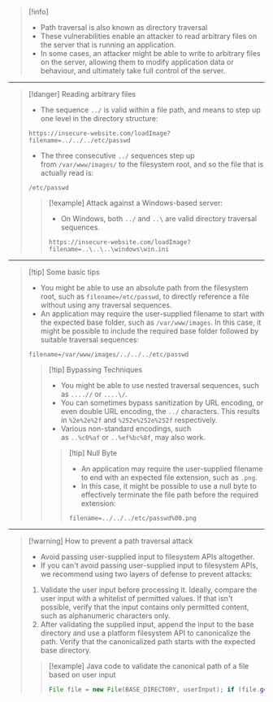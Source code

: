 >[!info]
>- Path traversal is also known as directory traversal
>- These vulnerabilities enable an attacker to read arbitrary files on the server that is running an application.
>- In some cases, an attacker might be able to write to arbitrary files on the server, allowing them to modify application data or behaviour, and ultimately take full control of the server.
---
>[!danger] Reading arbitrary files
>- The sequence `../` is valid within a file path, and means to step up one level in the directory structure:
>```
>https://insecure-website.com/loadImage?filename=../../../etc/passwd
>```
> - The three consecutive `../` sequences step up from `/var/www/images/` to the filesystem root, and so the file that is actually read is:
>```
>/etc/passwd
>```
>
>>[!example] Attack against a Windows-based server:
>>- On Windows, both `../` and `..\` are valid directory traversal sequences.
>>```
>>https://insecure-website.com/loadImage?filename=..\..\..\windows\win.ini
>>```
---
>[!tip] Some basic tips
>- You might be able to use an absolute path from the filesystem root, such as `filename=/etc/passwd`, to directly reference a file without using any traversal sequences.
>- An application may require the user-supplied filename to start with the expected base folder, such as `/var/www/images`. In this case, it might be possible to include the required base folder followed by suitable traversal sequences:
>```
>filename=/var/www/images/../../../etc/passwd
>```
>
>>[!tip] Bypassing Techniques 
>>- You might be able to use nested traversal sequences, such as `....//` or `....\/`. 
>>-  You can sometimes bypass sanitization by URL encoding, or even double URL encoding, the `../` characters. This results in `%2e%2e%2f` and `%252e%252e%252f` respectively.
>>- Various non-standard encodings, such as `..%c0%af` or `..%ef%bc%8f`, may also work.
>>
>>>[!tip] Null Byte
>>>- An application may require the user-supplied filename to end with an expected file extension, such as `.png`.
>>>- In this case, it might be possible to use a null byte to effectively terminate the file path before the required extension:
>>>```
>>>filename=../../../etc/passwd%00.png
>>>```
---
>[!warning] How to prevent a path traversal attack
>- Avoid passing user-supplied input to filesystem APIs altogether.
>- If you can't avoid passing user-supplied input to filesystem APIs, we recommend using two layers of defense to prevent attacks:
>1. Validate the user input before processing it. Ideally, compare the user input with a whitelist of permitted values. If that isn't possible, verify that the input contains only permitted content, such as alphanumeric characters only.
>2. After validating the supplied input, append the input to the base directory and use a platform filesystem API to canonicalize the path. Verify that the canonicalized path starts with the expected base directory.
>
>>[!example] Java code to validate the canonical path of a file based on user input
>>```java
>>File file = new File(BASE_DIRECTORY, userInput); if (file.getCanonicalPath().startsWith(BASE_DIRECTORY)) { // process file }
>>```
